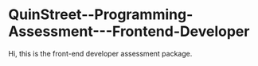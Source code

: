 # QuinStreet--Programming-Assessment---Frontend-Developer
 Hi, this is the front-end developer assessment package.
